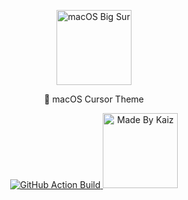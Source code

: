 <!-- Branding -->
<p align="center">
    <img src="https://imgur.com/17W62gp.png" width="120" alt="macOS Big Sur" />
</p>

<p align="center">
    🍎 macOS Cursor Theme
</p>

<!-- Badges -->
<p align="center">
  <a href="https://github.com/ful1e5/apple_cursor/actions?query=workflow%3Abuild">
    <img alt="GitHub Action Build" src="https://github.com/ful1e5/apple_cursor/workflows/build/badge.svg" />
  </a>
  <a href="https://github.com/ful1e5">
    <img src="https://kaiz.vercel.app/api/badge" width="120"  alt="Made By Kaiz" />
  </a>
</p>
